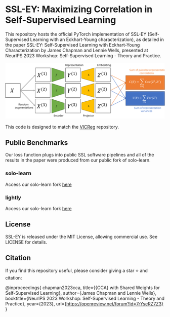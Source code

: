 # SSL-EY: Maximizing Correlation in Self-Supervised Learning

This repository hosts the official PyTorch implementation of SSL-EY (Self-Supervised Learning with an Eckhart-Young characterization), as detailed in the paper SSL-EY: Self-Supervised Learning with Eckhart-Young Characterization by James Chapman and Lennie Wells, presented at NeurIPS 2023 Workshop: Self-Supervised Learning - Theory and Practice.

<p align="center">
  <img src="schematic.svg" alt="Schematic">
</p>

This code is designed to match the [VICReg](https://github.com/facebookresearch/vicreg/blob/main/README.md) repository.

## Public Benchmarks

Our loss function plugs into public SSL software pipelines and all of the results in the paper were produced from our public fork of solo-learn.

### solo-learn

Access our solo-learn fork [here](https://github.com/jameschapman19/solo-learn)

### lightly

Access our solo-learn fork [here](https://github.com/jameschapman19/lightly)

## License

SSL-EY is released under the MIT License, allowing commercial use. See LICENSE for details.


## Citation

If you find this repository useful, please consider giving a star ⭐ and citation:

@inproceedings{
chapman2023cca,
title={{CCA} with Shared Weights for Self-Supervised Learning},
author={James Chapman and Lennie Wells},
booktitle={NeurIPS 2023 Workshop: Self-Supervised Learning - Theory and Practice},
year={2023},
url={https://openreview.net/forum?id=7rYseRZ7Z3}
}
